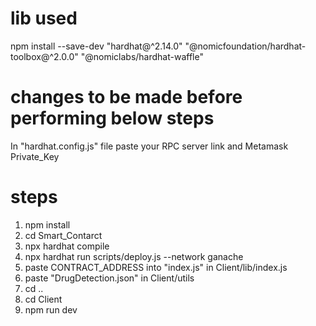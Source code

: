 # lib used
npm install --save-dev "hardhat@^2.14.0" "@nomicfoundation/hardhat-toolbox@^2.0.0" "@nomiclabs/hardhat-waffle"

# changes to be made before performing below steps
 In "hardhat.config.js" file paste your RPC server link and Metamask Private_Key


# steps
1. npm install
2. cd Smart_Contarct
3. npx hardhat compile
4. npx hardhat run scripts/deploy.js --network ganache
5. paste CONTRACT_ADDRESS into "index.js" in Client/lib/index.js
6. paste "DrugDetection.json" in Client/utils
7. cd ..
8. cd Client
9. npm run dev